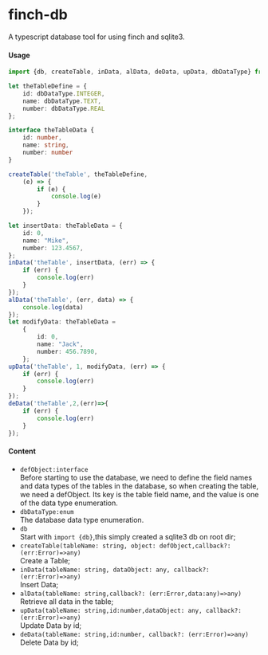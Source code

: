 # finch-db

A typescript database tool for using finch and sqlite3.

#### Usage
```typescript
import {db, createTable, inData, alData, deData, upData, dbDataType} from "finch-db";

let theTableDefine = {
    id: dbDataType.INTEGER,
    name: dbDataType.TEXT,
    number: dbDataType.REAL
};

interface theTableData {
    id: number,
    name: string,
    number: number
}

createTable('theTable', theTableDefine,
    (e) => {
        if (e) {
            console.log(e)
        }
    });

let insertData: theTableData = {
    id: 0,
    name: "Mike",
    number: 123.4567,
};
inData('theTable', insertData, (err) => {
    if (err) {
        console.log(err)
    }
});
alData('theTable', (err, data) => {
    console.log(data)
});
let modifyData: theTableData =
    {
        id: 0,
        name: "Jack",
        number: 456.7890,
    };
upData('theTable', 1, modifyData, (err) => {
    if (err) {
        console.log(err)
    }
});
deData('theTable',2,(err)=>{
    if (err) {
        console.log(err)
    }
});
```
#### Content
* `defObject:interface`   
Before starting to use the database, we need to define the field names and data types of the tables in the database, 
so when creating the table, we need a defObject.
Its key is the table field name, and the value is one of the data type enumeration.
* `dbDataType:enum`   
The database data type enumeration.
* `db`  
Start with `import {db}`,this simply created a sqlite3 db on root dir;
* `createTable(tableName: string, object: defObject,callback?:(err:Error)=>any)`  
Create a Table;
* `inData(tableName: string, dataObject: any, callback?: (err:Error)=>any)`    
Insert Data;
* `alData(tableName: string,callback?: (err:Error,data:any)=>any) `   
Retrieve all data in the table;
* `upData(tableName: string,id:number,dataObject: any, callback?: (err:Error)=>any)`   
Update Data by id;
* `deData(tableName: string,id:number, callback?: (err:Error)=>any) `   
Delete Data by id;
